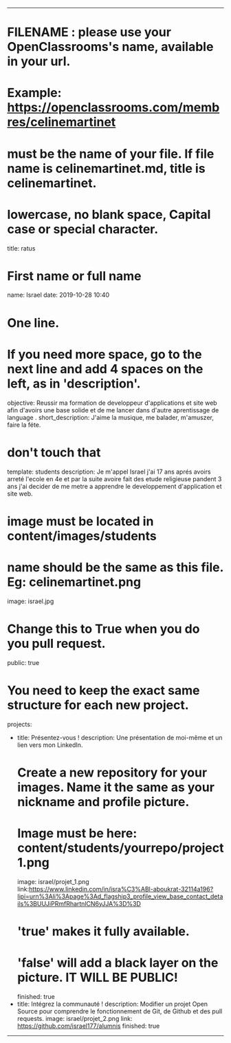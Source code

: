 ---

# FILENAME : please use your OpenClassrooms's name, available in your url.
# Example: https://openclassrooms.com/membres/celinemartinet
# must be the name of your file. If file name is celinemartinet.md, title is celinemartinet.
# lowercase, no blank space, Capital case or special character.
title: ratus

# First name or full name
name: Israel
date: 2019-10-28 10:40

# One line.
# If you need more space, go to the next line and add 4 spaces on the left, as in 'description'.
objective: Reussir ma formation de developpeur d'applications et site web afin d'avoirs une base solide et de me lancer dans d'autre aprentissage de language .
short_description: J'aime la musique, me balader, m'amuszer, faire la féte.

# don't touch that
template: students
description:
       Je m'appel Israel j'ai 17 ans aprés avoirs arreté l'ecole en 4e 
       et par la suite avoire fait des etude religieuse pandent 3 ans 
       j'ai decider de me metre a apprendre le developpement d'application
       et site web.
       

# image must be located in content/images/students
# name should be the same as this file. Eg: celinemartinet.png
image: israel.jpg  

# Change this to True when you do you pull request.
public: true 

# You need to keep the exact same structure for each new project.
projects:
  - title: Présentez-vous !
    description: Une présentation de moi-même et un lien vers mon LinkedIn.
    # Create a new repository for your images. Name it the same as your nickname and profile picture.
    # Image must be here: content/students/yourrepo/project1.png
    image: israel/projet_1.png
    link:https://www.linkedin.com/in/isra%C3%ABl-aboukrat-32114a196?lipi=urn%3Ali%3Apage%3Ad_flagship3_profile_view_base_contact_details%3BUUJiPRmfRhartnlCN6yJJA%3D%3D
    # 'true' makes it fully available.
    # 'false' will add a black layer on the picture. IT WILL BE PUBLIC!
    finished: true
  - title: Intégrez la communauté !
    description: Modifier un projet Open Source pour comprendre le fonctionnement de Git, de Github et des pull requests. 
    image: israel/projet_2.png
    link: https://github.com/israel177/alumnis
    finished: true
 
---